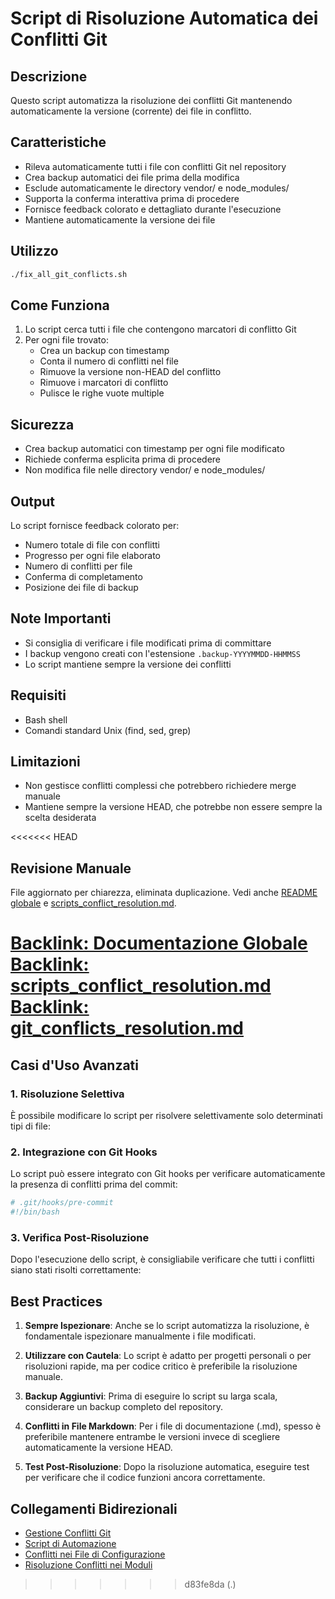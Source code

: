 # Script di Risoluzione Automatica dei Conflitti Git

## Descrizione
Questo script automatizza la risoluzione dei conflitti Git mantenendo automaticamente la versione (corrente) dei file in conflitto.

## Caratteristiche
- Rileva automaticamente tutti i file con conflitti Git nel repository
- Crea backup automatici dei file prima della modifica
- Esclude automaticamente le directory vendor/ e node_modules/
- Supporta la conferma interattiva prima di procedere
- Fornisce feedback colorato e dettagliato durante l'esecuzione
- Mantiene automaticamente la versione dei file

## Utilizzo
```bash
./fix_all_git_conflicts.sh
```

## Come Funziona
1. Lo script cerca tutti i file che contengono marcatori di conflitto Git 
2. Per ogni file trovato:
   - Crea un backup con timestamp
   - Conta il numero di conflitti nel file
   - Rimuove la versione non-HEAD del conflitto
   - Rimuove i marcatori di conflitto
   - Pulisce le righe vuote multiple

## Sicurezza
- Crea backup automatici con timestamp per ogni file modificato
- Richiede conferma esplicita prima di procedere
- Non modifica file nelle directory vendor/ e node_modules/

## Output
Lo script fornisce feedback colorato per:
- Numero totale di file con conflitti
- Progresso per ogni file elaborato
- Numero di conflitti per file
- Conferma di completamento
- Posizione dei file di backup

## Note Importanti
- Si consiglia di verificare i file modificati prima di committare
- I backup vengono creati con l'estensione `.backup-YYYYMMDD-HHMMSS`
- Lo script mantiene sempre la versione dei conflitti

## Requisiti
- Bash shell
- Comandi standard Unix (find, sed, grep)

## Limitazioni
- Non gestisce conflitti complessi che potrebbero richiedere merge manuale
- Mantiene sempre la versione HEAD, che potrebbe non essere sempre la scelta desiderata

<<<<<<< HEAD
## Revisione Manuale
File aggiornato per chiarezza, eliminata duplicazione. Vedi anche [README globale](/docs/README.md) e [scripts_conflict_resolution.md](scripts_conflict_resolution.md).

[Backlink: Documentazione Globale](/docs/README.md)
[Backlink: scripts_conflict_resolution.md](scripts_conflict_resolution.md)
[Backlink: git_conflicts_resolution.md](git_conflicts_resolution.md)
=======
## Casi d'Uso Avanzati

### 1. Risoluzione Selettiva
È possibile modificare lo script per risolvere selettivamente solo determinati tipi di file:


### 2. Integrazione con Git Hooks
Lo script può essere integrato con Git hooks per verificare automaticamente la presenza di conflitti prima del commit:

```bash
# .git/hooks/pre-commit
#!/bin/bash
```

### 3. Verifica Post-Risoluzione
Dopo l'esecuzione dello script, è consigliabile verificare che tutti i conflitti siano stati risolti correttamente:


## Best Practices

1. **Sempre Ispezionare**: Anche se lo script automatizza la risoluzione, è fondamentale ispezionare manualmente i file modificati.

2. **Utilizzare con Cautela**: Lo script è adatto per progetti personali o per risoluzioni rapide, ma per codice critico è preferibile la risoluzione manuale.

3. **Backup Aggiuntivi**: Prima di eseguire lo script su larga scala, considerare un backup completo del repository.

4. **Conflitti in File Markdown**: Per i file di documentazione (.md), spesso è preferibile mantenere entrambe le versioni invece di scegliere automaticamente la versione HEAD.

5. **Test Post-Risoluzione**: Dopo la risoluzione automatica, eseguire test per verificare che il codice funzioni ancora correttamente.

## Collegamenti Bidirezionali
- [Gestione Conflitti Git](/var/www/html/_bases/base_ptvx_fila3_mono/bashscripts/docs/git_conflicts_resolution.md)
- [Script di Automazione](/var/www/html/_bases/base_ptvx_fila3_mono/bashscripts/docs/scripts.md)
- [Conflitti nei File di Configurazione](/var/www/html/_bases/base_ptvx_fila3_mono/bashscripts/docs/config_file_conflicts.md)
- [Risoluzione Conflitti nei Moduli](/var/www/html/_bases/base_ptvx_fila3_mono/laravel/Modules/Xot/docs/conflitti_merge_risolti.md)
>>>>>>> d83fe8da (.)
